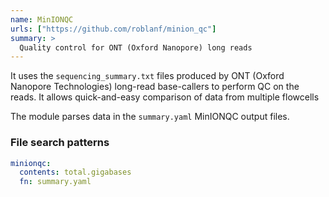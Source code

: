 ```yaml
---
name: MinIONQC
urls: ["https://github.com/roblanf/minion_qc"]
summary: >
  Quality control for ONT (Oxford Nanopore) long reads
---
```


It uses the `sequencing_summary.txt` files produced by ONT (Oxford Nanopore Technologies)
long-read base-callers to perform QC on the reads. It allows quick-and-easy comparison of data from
multiple flowcells

The module parses data in the `summary.yaml` MinIONQC output files.

### File search patterns

```yaml
minionqc:
  contents: total.gigabases
  fn: summary.yaml
```
